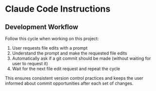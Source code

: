 # Claude Code Instructions

## Development Workflow

Follow this cycle when working on this project:

1. User requests file edits with a prompt
2. Understand the prompt and make the requested file edits
3. Automatically ask if a git commit should be made (without waiting for user to request it)
4. Wait for the next file edit request and repeat the cycle

This ensures consistent version control practices and keeps the user informed about commit opportunities after each set of changes.